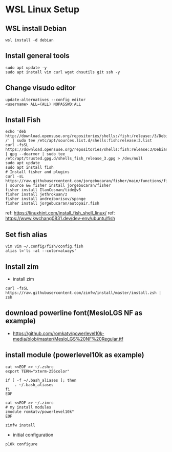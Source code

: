 # WSL Linux Setup

## WSL install Debian
```shell
wsl install -d debian
```

## Install general tools
```shell
sudo apt update -y
sudo apt install vim curl wget dnsutils git ssh -y
```

## Change visudo editor
```shell
update-alternatives --config editor
<username> ALL=(ALL) NOPASSWD:ALL
```

## Install Fish
```shell
echo 'deb http://download.opensuse.org/repositories/shells:/fish:/release:/3/Debian_11/ /' | sudo tee /etc/apt/sources.list.d/shells:fish:release:3.list
curl -fsSL https://download.opensuse.org/repositories/shells:fish:release:3/Debian_11/Release.key | gpg --dearmor | sudo tee /etc/apt/trusted.gpg.d/shells_fish_release_3.gpg > /dev/null
sudo apt update
sudo apt install fish
# Install fisher and plugins
curl -sL https://raw.githubusercontent.com/jorgebucaran/fisher/main/functions/fisher.fish | source && fisher install jorgebucaran/fisher
fisher install IlanCosman/tide@v5
fisher install jethrokuan/z
fisher install andreiborisov/sponge
fisher install jorgebucaran/autopair.fish
```
ref: https://linuxhint.com/install_fish_shell_linux/
ref: https://www.kwchang0831.dev/dev-env/ubuntu/fish

## Set fish alias
```shell
vim vim ~/.config/fish/config.fish
alias l='ls -al --color=always'

```




## Install zim
- install zim
```shell
curl -fsSL https://raw.githubusercontent.com/zimfw/install/master/install.zsh | zsh
```

## download powerline font(MesloLGS NF as example)
- https://github.com/romkatv/powerlevel10k-media/blob/master/MesloLGS%20NF%20Regular.ttf


## install module (powerlevel10k as example)
```shell
cat <<EOF >> ~/.zshrc
export TERM="xterm-256color"

if [ -f ~/.bash_aliases ]; then
    . ~/.bash_aliases
fi
EOF

cat <<EOF >> ~/.zimrc
# my install modules
zmodule romkatv/powerlevel10k"
EOF

zimfw install
```

- initial configuration
```shell
p10k configure
```